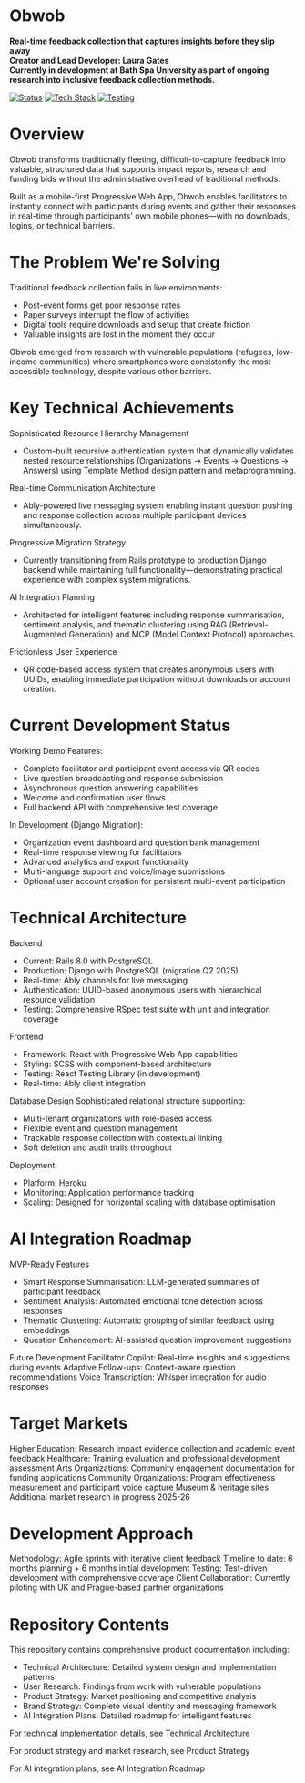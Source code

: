 # Obwob
**Real-time feedback collection that captures insights before they slip away**<br>
**Creator and Lead Developer: Laura Gates**<br>
**Currently in development at Bath Spa University as part of ongoing research into inclusive feedback collection methods.**


[![Status](https://img.shields.io/badge/status-active%20development-green)]()
[![Tech Stack](https://img.shields.io/badge/stack-React%20%7C%20Django%20%7C%20PostgreSQL-blue)]()
[![Testing](https://img.shields.io/badge/testing-RSpec%20%7C%20React%20Testing-brightgreen)]()

# Overview
Obwob transforms traditionally fleeting, difficult-to-capture feedback into valuable, structured data that supports impact reports, research and funding bids without the administrative overhead of traditional methods.

Built as a mobile-first Progressive Web App, Obwob enables facilitators to instantly connect with participants during events and gather their responses in real-time through participants' own mobile phones—with no downloads, logins, or technical barriers.


# The Problem We're Solving
Traditional feedback collection fails in live environments:
- Post-event forms get poor response rates
- Paper surveys interrupt the flow of activities
- Digital tools require downloads and setup that create friction
- Valuable insights are lost in the moment they occur

Obwob emerged from research with vulnerable populations (refugees, low-income communities) where smartphones were consistently the most accessible technology, despite various other barriers.


# Key Technical Achievements
Sophisticated Resource Hierarchy Management
- Custom-built recursive authentication system that dynamically validates nested resource relationships (Organizations → Events → Questions → Answers) using Template Method design pattern and metaprogramming.

Real-time Communication Architecture
- Ably-powered live messaging system enabling instant question pushing and response collection across multiple participant devices simultaneously.

Progressive Migration Strategy
- Currently transitioning from Rails prototype to production Django backend while maintaining full functionality—demonstrating practical experience with complex system migrations.

AI Integration Planning
- Architected for intelligent features including response summarisation, sentiment analysis, and thematic clustering using RAG (Retrieval-Augmented Generation) and MCP (Model Context Protocol) approaches.

Frictionless User Experience
- QR code-based access system that creates anonymous users with UUIDs, enabling immediate participation without downloads or account creation.


# Current Development Status
Working Demo Features:
- Complete facilitator and participant event access via QR codes
- Live question broadcasting and response submission
- Asynchronous question answering capabilities
- Welcome and confirmation user flows
- Full backend API with comprehensive test coverage

In Development (Django Migration):
- Organization event dashboard and question bank management
- Real-time response viewing for facilitators
- Advanced analytics and export functionality
- Multi-language support and voice/image submissions
- Optional user account creation for persistent multi-event participation


# Technical Architecture
Backend
- Current: Rails 8.0 with PostgreSQL
- Production: Django with PostgreSQL (migration Q2 2025)
- Real-time: Ably channels for live messaging
- Authentication: UUID-based anonymous users with hierarchical resource validation
- Testing: Comprehensive RSpec test suite with unit and integration coverage

Frontend
- Framework: React with Progressive Web App capabilities
- Styling: SCSS with component-based architecture
- Testing: React Testing Library (in development)
- Real-time: Ably client integration

Database Design
Sophisticated relational structure supporting:
- Multi-tenant organizations with role-based access
- Flexible event and question management
- Trackable response collection with contextual linking
- Soft deletion and audit trails throughout

Deployment
- Platform: Heroku
- Monitoring: Application performance tracking
- Scaling: Designed for horizontal scaling with database optimisation


# AI Integration Roadmap
MVP-Ready Features
- Smart Response Summarisation: LLM-generated summaries of participant feedback
- Sentiment Analysis: Automated emotional tone detection across responses
- Thematic Clustering: Automatic grouping of similar feedback using embeddings
- Question Enhancement: AI-assisted question improvement suggestions

Future Development
Facilitator Copilot: Real-time insights and suggestions during events
Adaptive Follow-ups: Context-aware question recommendations
Voice Transcription: Whisper integration for audio responses


# Target Markets
Higher Education: Research impact evidence collection and academic event feedback
Healthcare: Training evaluation and professional development assessment
Arts Organizations: Community engagement documentation for funding applications
Community Organizations: Program effectiveness measurement and participant voice capture
Museum & heritage sites
Additional market research in progress 2025-26


# Development Approach
Methodology: Agile sprints with iterative client feedback
Timeline to date: 6 months planning + 6 months initial development
Testing: Test-driven development with comprehensive coverage
Client Collaboration: Currently piloting with UK and Prague-based partner organizations


# Repository Contents
This repository contains comprehensive product documentation including:
- Technical Architecture: Detailed system design and implementation patterns
- User Research: Findings from work with vulnerable populations
- Product Strategy: Market positioning and competitive analysis
- Brand Strategy: Complete visual identity and messaging framework
- AI Integration Plans: Detailed roadmap for intelligent features

For technical implementation details, see Technical Architecture

For product strategy and market research, see Product Strategy

For AI integration plans, see AI Integration Roadmap

